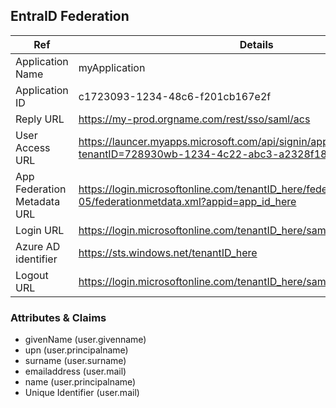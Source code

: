 ## EntraID Federation

| Ref    | Details |
| -------- | ------- |
| Application Name | myApplication |
| Application ID | c1723093-1234-48c6-f201cb167e2f |
| Reply URL | https://my-prod.orgname.com/rest/sso/saml/acs |
| User Access URL | https://launcer.myapps.microsoft.com/api/signin/app_id_here?tenantID=728930wb-1234-4c22-abc3-a2328f18b123 |
| App Federation Metadata URL | https://login.microsoftonline.com/tenantID_here/federationmetadata/2007-05/federationmetdata.xml?appid=app_id_here |
| Login URL | https://login.microsoftonline.com/tenantID_here/saml2 |
| Azure AD identifier | https://sts.windows.net/tenantID_here |
| Logout URL | https://login.microsoftonline.com/tenantID_here/saml2 |


### Attributes & Claims
- givenName (user.givenname)
- upn (user.principalname)
- surname (user.surname)
- emailaddress (user.mail)
- name (user.principalname)
- Unique Identifier (user.mail)
